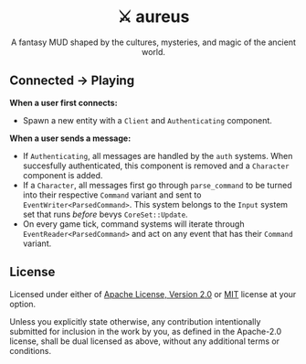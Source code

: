 <div align="center">
  <h1>⚔️  aureus</h1>

  A fantasy MUD shaped by the cultures, mysteries, and magic of the ancient world.
</div>

## Connected -> Playing

**When a user first connects:**

- Spawn a new entity with a `Client` and `Authenticating` component.

**When a user sends a message:**

- If `Authenticating`, all messages are handled by the `auth` systems. When succesfully authenticated,
this component is removed and a `Character` component is added.
- If a `Character`, all messages first go through `parse_command` to be turned into their respective `Command` variant
and sent to `EventWriter<ParsedCommand>`. This system belongs to the `Input` system set that runs _before_ bevys `CoreSet::Update`.
- On every game tick, command systems will iterate through `EventReader<ParsedCommand>` and act on any
event that has their `Command` variant.

## License

Licensed under either of [Apache License, Version 2.0](https://github.com/its-danny/aureus/blob/main/LICENSE-APACHE)
or [MIT](https://github.com/its-danny/aureus/blob/main/LICENSE-MIT) license at your option.

Unless you explicitly state otherwise, any contribution intentionally submitted for
inclusion in the work by you, as defined in the Apache-2.0 license, shall be dual licensed
as above, without any additional terms or conditions.

